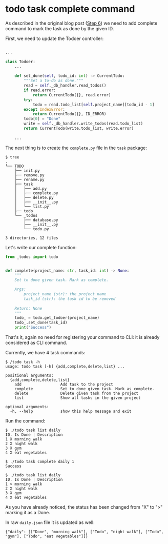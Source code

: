 # todo task complete command

As described in the original blog post ([Step 6](https://realpython.com/python-typer-cli/#step-6-code-the-to-do-completion-functionality))
we need to add complete command to mark the task as done by the given ID.

First, we need to update the Todoer controller:

```py title="_todos/todo.py"

...

class Todoer:
    ...
    
    def set_done(self, todo_id: int) -> CurrentTodo:
        """Set a to-do as done."""
        read = self._db_handler.read_todos()
        if read.error:
            return CurrentTodo({}, read.error)
        try:
            todo = read.todo_list[self.project_name][todo_id - 1]
        except IndexError:
            return CurrentTodo({}, ID_ERROR)
        todo[0] = "Done"
        write = self._db_handler.write_todos(read.todo_list)
        return CurrentTodo(write.todo_list, write.error)
    
    ...
```

The next thing is to create the `complete.py` file in the `task` package:

```console
$ tree
.
└── TODO
    ├── init.py
    ├── remove.py
    ├── rename.py
    ├── task
    │   ├── add.py
    │   ├── complete.py
    │   ├── delete.py
    │   ├── __init__.py
    │   └── list.py
    ├── todo
    └── _todos
        ├── database.py
        ├── __init__.py
        └── todo.py

3 directories, 12 files

```

Let's write our complete function:

```py title="task/complete.py"
from _todos import todo


def complete(project_name: str, task_id: int) -> None:
    """
    Set to done given task. Mark as complete.

    Args:
        project_name (str): the project name
        task_id (str): the task id to be removed
    
    Return: None
    """
    todo_ = todo.get_todoer(project_name)
    todo_.set_done(task_id)
    print("Success")

```

That's it, again no need for registering your command to CLI: it is already considered as CLI command.

Currently, we have 4 task commands:

```console
$ /todo task -h
usage: todo task [-h] {add,complete,delete,list} ...

positional arguments:
  {add,complete,delete,list}
    add                 Add task to the project
    complete            Set to done given task. Mark as complete.
    delete              Delete given task from the project
    list                Show all tasks in the given project

optional arguments:
  -h, --help            show this help message and exit
```

Run the command:

```console
$ ./todo task list daily
ID. Is Done | Description
1 X morning walk
2 X night walk
3 X gym
4 X eat vegetables
```

```console
$ ./todo task complete daily 1
Success
```

```console hl_lines="3"
$ ./todo task list daily
ID. Is Done | Description
1 > morning walk
2 X night walk
3 X gym
4 X eat vegetables
```

As you have already noticed, the status has been changed from "X" to ">" marking it as a Done.

In raw `daily.json` file it is updated as well:

`{"daily": [["Done", "morning walk"], ["Todo", "night walk"], ["Todo", "gym"], ["Todo", "eat vegetables"]]}`
